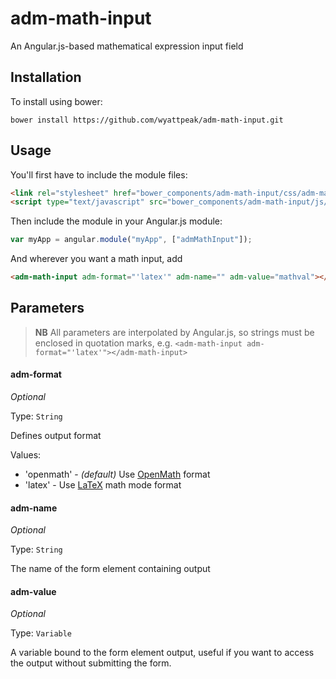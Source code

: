 # adm-math-input

An Angular.js-based mathematical expression input field

## Installation

To install using bower:

```
bower install https://github.com/wyattpeak/adm-math-input.git
```

## Usage

You'll first have to include the module files:

```html
<link rel="stylesheet" href="bower_components/adm-math-input/css/adm-math-input.css">
<script type="text/javascript" src="bower_components/adm-math-input/js/adm-math-input.js"></script>
```

Then include the module in your Angular.js module:

```javascript
var myApp = angular.module("myApp", ["admMathInput"]);
```

And wherever you want a math input, add

```html
<adm-math-input adm-format="'latex'" adm-name="" adm-value="mathval"></adm-math-input>
```

## Parameters
> **NB** All parameters are interpolated by Angular.js, so strings must be enclosed in quotation marks, e.g.
> `<adm-math-input adm-format="'latex'"></adm-math-input>`


#### adm-format
_Optional_

Type: `String`

Defines output format

Values:
* 'openmath' - _(default)_ Use [OpenMath](http://openmath.org/) format
* 'latex' - Use [LaTeX](https://www.latex-project.org/) math mode format


#### adm-name
_Optional_

Type: `String`

The name of the form element containing output


#### adm-value
_Optional_

Type: `Variable`

A variable bound to the form element output, useful if you want to access the output without submitting the form.
